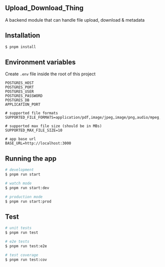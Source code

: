 ## Upload_Download_Thing

A backend module that can handle file upload, download & metadata

## Installation

```bash
$ pnpm install
```

## Environment variables

Create `.env` file inside the root of this project

```
POSTGRES_HOST
POSTGRES_PORT
POSTGRES_USER
POSTGRES_PASSWORD
POSTGRES_DB
APPLICATION_PORT

# supported file formats
SUPPORTED_FILE_FORMATS=application/pdf,image/jpeg,image/png,audio/mpeg,video/mp4

# supported max file size (should be in MBs)
SUPPORTED_MAX_FILE_SIZE=10

# app base url
BASE_URL=http://localhost:3000
```

## Running the app

```bash
# development
$ pnpm run start

# watch mode
$ pnpm run start:dev

# production mode
$ pnpm run start:prod
```

## Test

```bash
# unit tests
$ pnpm run test

# e2e tests
$ pnpm run test:e2e

# test coverage
$ pnpm run test:cov
```
